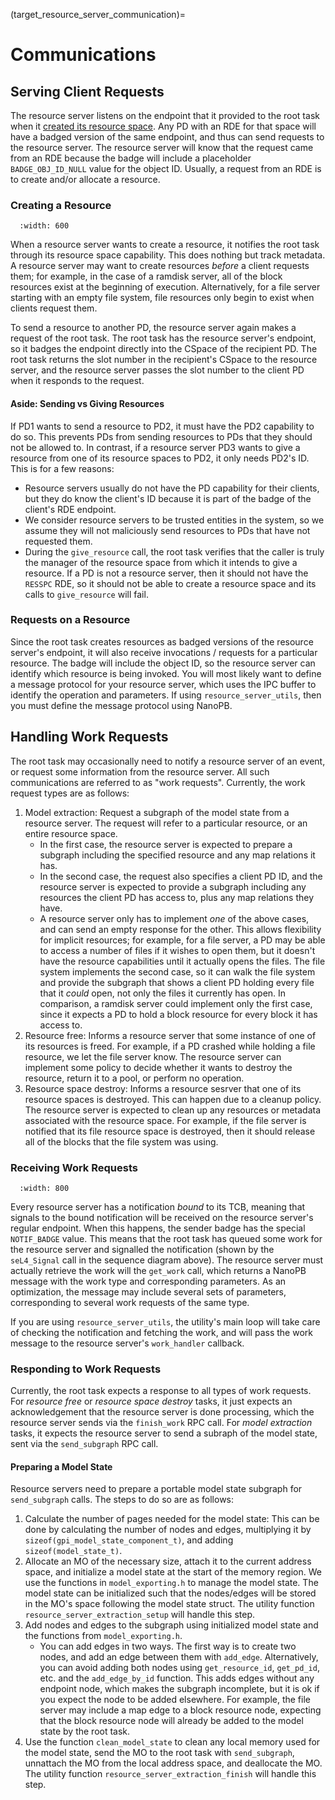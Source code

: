 (target_resource_server_communication)=
# Communications

## Serving Client Requests
The resource server listens on the endpoint that it provided to the root task when it [created its resource space](target_resource_server_creating_space). Any PD with an RDE for that space will have a badged version of the same endpoint, and thus can send requests to the resource server. The resource server will know that the request came from an RDE because the badge will include a placeholder `BADGE_OBJ_ID_NULL` value for the object ID. Usually, a request from an RDE is to create and/or allocate a resource.

### Creating a Resource
```{image} ../figures/resource_server_create_resource.png
  :width: 600
```

When a resource server wants to create a resource, it notifies the root task through its resource space capability. This does nothing but track metadata. A resource server may want to create resources *before* a client requests them; for example, in the case of a ramdisk server, all of the block resources exist at the beginning of execution. Alternatively, for a file server starting with an empty file system, file resources only begin to exist when clients request them.

To send a resource to another PD, the resource server again makes a request of the root task. The root task has the resource server's endpoint, so it badges the endpoint directly into the CSpace of the recipient PD. The root task returns the slot number in the recipient's CSpace to the resource server, and the resource server passes the slot number to the client PD when it responds to the request.

#### Aside: Sending vs Giving Resources
If PD1 wants to send a resource to PD2, it must have the PD2 capability to do so. This prevents PDs from sending resources to PDs that they should not be allowed to.
In contrast, if a resource server PD3 wants to give a resource from one of its resource spaces to PD2, it only needs PD2's ID. This is for a few reasons:
- Resource servers usually do not have the PD capability for their clients, but they do know the client's ID because it is part of the badge of the client's RDE endpoint.
- We consider resource servers to be trusted entities in the system, so we assume they will not maliciously send resources to PDs that have not requested them.
- During the `give_resource` call, the root task verifies that the caller is truly the manager of the resource space from which it intends to give a resource. If a PD is not a resource server, then it should not have the `RESSPC` RDE, so it should not be able to create a resource space and its calls to `give_resource` will fail.

### Requests on a Resource
Since the root task creates resources as badged versions of the resource server's endpoint, it will also receive invocations / requests for a particular resource. The badge will include the object ID, so the resource server can identify which resource is being invoked. You will most likely want to define a message protocol for your resource server, which uses the IPC buffer to identify the operation and parameters. If using `resource_server_utils`, then you must define the message protocol using NanoPB. 

## Handling Work Requests
The root task may occasionally need to notify a resource server of an event, or request some information from the resource server. All such communications are referred to as "work requests". Currently, the work request types are as follows:
1. Model extraction: Request a subgraph of the model state from a resource server. The request will refer to a particular resource, or an entire resource space. 
    - In the first case, the resource server is expected to prepare a subgraph including the specified resource and any map relations it has. 
    - In the second case, the request also specifies a client PD ID, and the resource server is expected to provide a subgraph including any resources the client PD has access to, plus any map relations they have.
    - A resource server only has to implement *one* of the above cases, and can send an empty response for the other. This allows flexibility for implicit resources; for example, for a file server, a PD may be able to access a number of files if it wishes to open them, but it doesn't have the resource capabilities until it actually opens the files. The file system implements the second case, so it can walk the file system and provide the subgraph that shows a client PD holding every file that it *could* open, not only the files it currently has open. In comparison, a ramdisk server could implement only the first case, since it expects a PD to hold a block resource for every block it has access to.
2. Resource free: Informs a resource server that some instance of one of its resources is freed. For example, if a PD crashed while holding a file resource, we let the file server know. The resource server can implement some policy to decide whether it wants to destroy the resource, return it to a pool, or perform no operation.
3. Resource space destroy: Informs a resource sesrver that one of its resource spaces is destroyed. This can happen due to a cleanup policy. The resource server is expected to clean up any resources or metadata associated with the resource space. For example, if the file server is notified that its file resource space is destroyed, then it should release all of the blocks that the file system was using.

### Receiving Work Requests
```{image} ../figures/deadlock_avoidance_1.png
  :width: 800
```

Every resource server has a notification *bound* to its TCB, meaning that signals to the bound notification will be received on the resource server's regular endpoint. When this happens, the sender badge has the special `NOTIF_BADGE` value. This means that the root task has queued some work for the resource server and signalled the notification (shown by the `seL4_Signal` call in the sequence diagram above). The resource server must actually retrieve the work will the `get_work` call, which returns a NanoPB message with the work type and corresponding parameters. As an optimization, the message may include several sets of parameters, corresponding to several work requests of the same type.

If you are using `resource_server_utils`, the utility's main loop will take care of checking the notification and fetching the work, and will pass the work message to the resource server's `work_handler` callback.

### Responding to Work Requests
Currently, the root task expects a response to all types of work requests. For *resource free* or *resource space destroy* tasks, it just expects an acknowledgement that the resource server is done processing, which the resource server sends via the `finish_work` RPC call. For *model extraction* tasks, it expects the resource server to send a subraph of the model state, sent via the `send_subgraph` RPC call.

#### Preparing a Model State
Resource servers need to prepare a portable model state subgraph for `send_subgraph` calls. The steps to do so are as follows:
1. Calculate the number of pages needed for the model state: This can be done by calculating the number of nodes and edges, multiplying it by `sizeof(gpi_model_state_component_t)`, and adding `sizeof(model_state_t)`.
2. Allocate an MO of the necessary size, attach it to the current address space, and initialize a model state at the start of the memory region. We use the functions in `model_exporting.h` to manage the model state. The model state can be initialized such that the nodes/edges will be stored in the MO's space following the model state struct. The utility function `resource_server_extraction_setup` will handle this step.
3. Add nodes and edges to the subgraph using initialized model state and the functions from `model_exporting.h`.
    - You can add edges in two ways. The first way is to create two nodes, and add an edge between them with `add_edge`. Alternatively, you can avoid adding both nodes using `get_resource_id`, `get_pd_id`, etc. and the `add_edge_by_id` function. This adds edges without any endpoint node, which makes the subgraph incomplete, but it is ok if you expect the node to be added elsewhere. For example, the file server may include a map edge to a block resource node, expecting that the block resource node will already be added to the model state by the root task.
4. Use the function `clean_model_state` to clean any local memory used for the model state, send the MO to the root task with `send_subgraph`, unnattach the MO from the local address space, and deallocate the MO. The utility function `resource_server_extraction_finish` will handle this step.